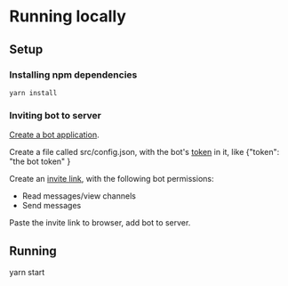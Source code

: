 # Running locally

## Setup

### Installing npm dependencies

`yarn install`

### Inviting bot to server

[Create a bot application](https://discordjs.guide/preparations/setting-up-a-bot-application.html#creating-your-bot).

Create a file called src/config.json, with the bot's
[token](https://discordjs.guide/preparations/setting-up-a-bot-application.html#your-bot-s-token)
in it, like {"token": "the bot token" }

Create an [invite link](https://discordjs.guide/preparations/adding-your-bot-to-servers.html#creating-and-using-your-invite-link),
with the following bot permissions:
* Read messages/view channels
* Send messages

Paste the invite link to browser, add bot to server.

## Running

yarn start

